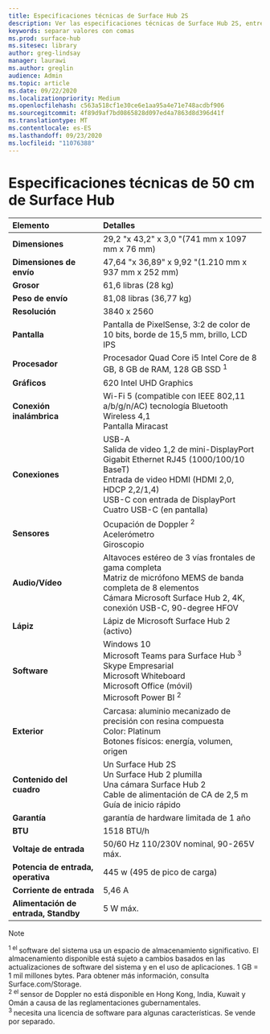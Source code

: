 ```yaml
---
title: Especificaciones técnicas de Surface Hub 2S
description: Ver las especificaciones técnicas de Surface Hub 2S, entre las que se incluyen las especificaciones opcionales de batería para teléfonos móviles.
keywords: separar valores con comas
ms.prod: surface-hub
ms.sitesec: library
author: greg-lindsay
manager: laurawi
ms.author: greglin
audience: Admin
ms.topic: article
ms.date: 09/22/2020
ms.localizationpriority: Medium
ms.openlocfilehash: c563a518cf1e30ce6e1aa95a4e71e748acdbf906
ms.sourcegitcommit: 4f89d9af7bd0865828d097ed4a7863d8d396d41f
ms.translationtype: MT
ms.contentlocale: es-ES
ms.lasthandoff: 09/23/2020
ms.locfileid: "11076388"
---
```

# Especificaciones técnicas de 50 cm de Surface Hub

|**Elemento**|**Detalles**|
|:------ |:--------- |
|**Dimensiones**| 29,2 "x 43,2" x 3,0 "(741 mm x 1097 mm x 76 mm) |
|**Dimensiones de envío**| 47,64 "x 36,89" x 9,92 "(1.210 mm x 937 mm x 252 mm)|
|**Grosor**| 61,6 libras (28 kg) |
|**Peso de envío**| 81,08 libras (36,77 kg) |
|**Resolución**| 3840 x 2560 |
|**Pantalla**| Pantalla de PixelSense, 3:2 de color de 10 bits, borde de 15,5 mm, brillo, LCD IPS |
|**Procesador**| Procesador Quad Core i5 Intel Core de 8 GB, 8 GB de RAM, 128 GB SSD <sup> 1</sup> |
|**Gráficos**| 620 Intel UHD Graphics |
|**Conexión inalámbrica**| Wi-Fi 5 (compatible con IEEE 802,11 a/b/g/n/AC) tecnología Bluetooth Wireless 4,1 <br> Pantalla Miracast |
|**Conexiones**| USB-A <br> Salida de video 1,2 de mini-DisplayPort <br> Gigabit Ethernet RJ45 (1000/100/10 BaseT) <br> Entrada de video HDMI (HDMI 2,0, HDCP 2,2/1,4) <br> USB-C con entrada de DisplayPort <br> Cuatro USB-C (en pantalla) |
|**Sensores**| Ocupación de Doppler <sup> 2</sup> <br> Acelerómetro <br> Giroscopio |
|**Audio/Vídeo**| Altavoces estéreo de 3 vías frontales de gama completa <br> Matriz de micrófono MEMS de banda completa de 8 elementos <br> Cámara Microsoft Surface Hub 2, 4K, conexión USB-C, 90-degree HFOV |
|**Lápiz**| Lápiz de Microsoft Surface Hub 2 (activo) |
|**Software**| Windows 10 <br> Microsoft Teams para Surface Hub <sup> 3</sup> <br> Skype Empresarial <br> Microsoft Whiteboard <br> Microsoft Office (móvil) <br> Microsoft Power BI <sup> 2</sup> |
|**Exterior**| Carcasa: aluminio mecanizado de precisión con resina compuesta <br> Color: Platinum <br> Botones físicos: energía, volumen, origen |
|**Contenido del cuadro**| Un Surface Hub 2S <br> Un Surface Hub 2 plumilla  <br> Una cámara Surface Hub 2 <br> Cable de alimentación de CA de 2,5 m <br> Guía de inicio rápido |
|**Garantía**| garantía de hardware limitada de 1 año |
|**BTU**| 1518 BTU/h |
|**Voltaje de entrada**| 50/60 Hz 110/230V nominal, 90-265V máx. |
|**Potencia de entrada, operativa**| 445 w (495 de pico de carga) |
|**Corriente de entrada**| 5,46 A |
|**Alimentación de entrada, Standby**| 5 W máx.  |

> [!NOTE]
> <sup>1 el </sup> software del sistema usa un espacio de almacenamiento significativo. El almacenamiento disponible está sujeto a cambios basados en las actualizaciones de software del sistema y en el uso de aplicaciones. 1 GB = 1 mil millones bytes. Para obtener más información, consulta Surface.com/Storage. <br> <sup>2 el </sup> sensor de Doppler no está disponible en Hong Kong, India, Kuwait y Omán a causa de las reglamentaciones gubernamentales.
<br> <sup>3 </sup> necesita una licencia de software para algunas características. Se vende por separado.<br> 
